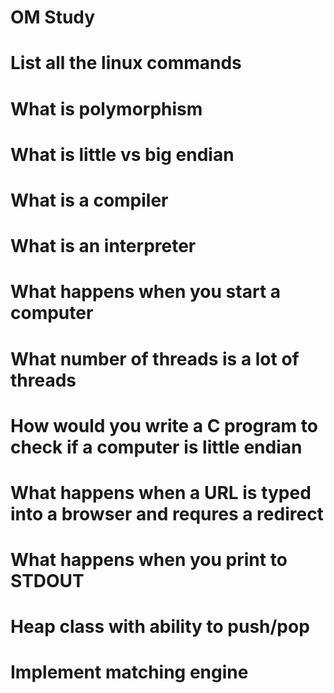 # OM Study

# List all the linux commands

# What is polymorphism

# What is little vs big endian

# What is a compiler

# What is an interpreter

# What happens when you start a computer

# What number of threads is a lot of threads

# How would you write a C program to check if a computer is little endian

# What happens when a URL is typed into a browser and requres a redirect

# What happens when you print to STDOUT

# Heap class with ability to push/pop

# Implement matching engine
